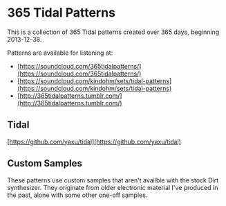 # 365 Tidal Patterns

This is a collection of 365 Tidal patterns created over 365 days,
beginning 2013-12-38.

Patterns are available for listening at:

- [https://soundcloud.com/365tidalpatterns/](https://soundcloud.com/365tidalpatterns/)
- [https://soundcloud.com/kindohm/sets/tidal-patterns](https://soundcloud.com/kindohm/sets/tidal-patterns)
- [http://365tidalpatterns.tumblr.com/](http://365tidalpatterns.tumblr.com/)

## Tidal

[https://github.com/yaxu/tidal](https://github.com/yaxu/tidal)

## Custom Samples

These patterns use custom samples that aren't availble with the stock
Dirt synthesizer. They originate from older electronic material I've
produced in the past, alone with some other one-off samples.

